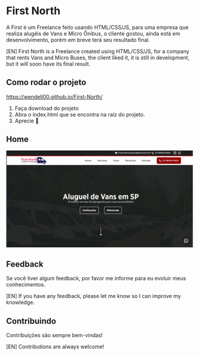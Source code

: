 
# First North

A First é um Freelance feito usando HTML/CSS/JS, para uma empresa que realiza alugéis de Vans e Micro Ônibus, o cliente gostou, ainda está em desenvolvimento, porém em breve terá seu resultado final.

[EN] First North is a Freelance created using HTML/CSS/JS, for a company that rents Vans and Micro Buses, the client liked it, it is still in development, but it will soon have its final result.

## Como rodar o projeto

https://wendell00.github.io/First-North/

1. Faça download do projeto
2. Abra o index.html que se encontra na raíz do projeto.
5. Aprecie 🚀

## Home

![Home Screenshot](./public/screenshot/home.png)


## Feedback

Se você tiver algum feedback, por favor me informe para eu evoluir meus conhecimentos.

[EN] If you have any feedback, please let me know so I can improve my knowledge.


## Contribuindo

Contribuições são sempre bem-vindas!

[EN] Contributions are always welcome!

